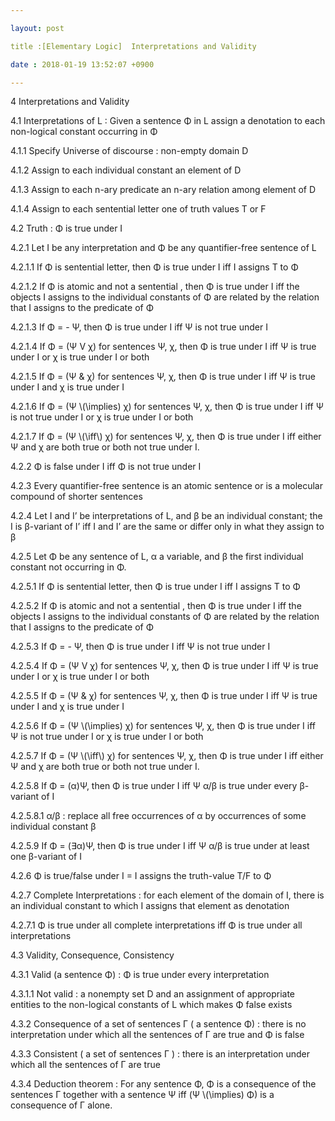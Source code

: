 ```yaml
---

layout: post

title :[Elementary Logic]  Interpretations and Validity

date : 2018-01-19 13:52:07 +0900

---
```


4	Interpretations and Validity

4.1	Interpretations of L : Given a sentence Φ in L assign a denotation to each non-logical constant occurring in Φ

4.1.1	Specify Universe of discourse : non-empty domain D

4.1.2	Assign to each individual constant an element of D

4.1.3	Assign to each n-ary predicate an n-ary relation among element of D

4.1.4	Assign to each sentential letter one of truth values T or F

4.2	Truth : Φ is true under I

4.2.1	Let I be any interpretation and Φ be any quantifier-free sentence of L

4.2.1.1	If Φ is sentential letter, then Φ is true under I iff I assigns T to Φ

4.2.1.2	If Φ is atomic and not a sentential , then Φ is true under I iff the objects I assigns to the individual constants of Φ are related by the relation that I assigns to the predicate of Φ

4.2.1.3	If Φ = - Ψ, then Φ is true under I iff Ψ is not true under I

4.2.1.4	If Φ = (Ψ V χ) for sentences Ψ, χ, then Φ is true under I iff Ψ is true under I or χ is true under I or both

4.2.1.5	If Φ = (Ψ & χ) for sentences Ψ, χ, then Φ is true under I iff Ψ is true under I and χ is true under I 

4.2.1.6	If Φ = (Ψ \\(\implies\) χ) for sentences Ψ, χ, then Φ is true under I iff Ψ is not true under I or χ is true under I or both

4.2.1.7	If Φ = (Ψ \\(\iff\\) χ) for sentences Ψ, χ, then Φ is true under I iff either Ψ and χ are both true or both not true under I.

4.2.2	Φ is false under I iff Φ is not true under I

4.2.3	Every quantifier-free sentence is an atomic sentence or is a molecular compound of shorter sentences

4.2.4	Let I and I’ be interpretations of L, and β be an individual constant; the I is β-variant of I’ iff I and I’ are the same or differ only in what they assign to β

4.2.5	Let Φ be any sentence of L, α a variable, and β the first individual constant not occurring in Φ. 

4.2.5.1	If Φ is sentential letter, then Φ is true under I iff I assigns T to Φ

4.2.5.2	If Φ is atomic and not a sentential , then Φ is true under I iff the objects I assigns to the individual constants of Φ are related by the relation that I assigns to the predicate of Φ

4.2.5.3	If Φ = - Ψ, then Φ is true under I iff Ψ is not true under I

4.2.5.4	If Φ = (Ψ V χ) for sentences Ψ, χ, then Φ is true under I iff Ψ is true under I or χ is true under I or both

4.2.5.5	If Φ = (Ψ & χ) for sentences Ψ, χ, then Φ is true under I iff Ψ is true under I and χ is true under I 

4.2.5.6	If Φ = (Ψ \\(\implies\) χ) for sentences Ψ, χ, then Φ is true under I iff Ψ is not true under I or χ is true under I or both

4.2.5.7	If Φ = (Ψ \\(\iff\\) χ) for sentences Ψ, χ, then Φ is true under I iff either Ψ and χ are both true or both not true under I.

4.2.5.8	If Φ = (α)Ψ, then Φ is true under I iff Ψ α/β is true under every β-variant of I

4.2.5.8.1	α/β : replace all free occurrences of α by occurrences of some individual constant β

4.2.5.9	If Φ = (∃α)Ψ, then Φ is true under I iff Ψ α/β is true under at least one β-variant of I

4.2.6	Φ is true/false under I = I assigns the truth-value T/F to Φ

4.2.7	Complete Interpretations : for each element of the domain of I, there is an individual constant to which I assigns that element as denotation

4.2.7.1	Φ is true under all complete interpretations iff Φ is true under all interpretations

4.3	Validity, Consequence, Consistency

4.3.1	Valid (a sentence Φ) : Φ is true under every interpretation

4.3.1.1	Not valid : a nonempty set D and an assignment of appropriate entities to the non-logical constants of L which makes Φ false exists

4.3.2	Consequence of a set of sentences Γ ( a sentence Φ) : there is no interpretation under which all the sentences of Γ are true and Φ is false

4.3.3	Consistent ( a set of sentences Γ ) : there is an interpretation under which all the sentences of Γ are true

4.3.4	Deduction theorem : For any sentence Φ, Φ is a consequence of the sentences Γ together with a sentence Ψ iff (Ψ \\(\implies\) Φ) is a consequence of Γ alone.

